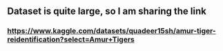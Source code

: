 ## Dataset is quite large, so I am sharing the link
### https://www.kaggle.com/datasets/quadeer15sh/amur-tiger-reidentification?select=Amur+Tigers
